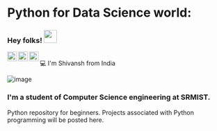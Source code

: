 # Python for Data Science world:
### Hey folks! <img src="https://raw.githubusercontent.com/iampavangandhi/iampavangandhi/master/gifs/Hi.gif" width="30px"></h2>

<a href="https://www.linkedin.com/in/shivansh-sharma-8b90b719a//">
  <img align="left" alt="Shivansh's Linkdein" width="22px" src="https://cdn.jsdelivr.net/npm/simple-icons@v3/icons/linkedin.svg" />
</a>
<a href="https://github.com/Shivansh1200">
  <img align="left" alt="Shivansh's Github" width="22px" src="https://cdn.jsdelivr.net/npm/simple-icons@v3/icons/github.svg" />
</a>
<a href="https://www.instagram.com/shivi_0430_/">
  <img align="left" alt="Shivansh's Instagram" width="22px" src="https://cdn.jsdelivr.net/npm/simple-icons@3.1.0/icons/instagram.svg" />
</a>
<br />
💻  I'm Shivansh from India

![image](https://github.com/Shivansh1200/Data-Science_World/blob/master/Namebanner.jpg)
### I'm a student of Computer Science engineering at SRMIST.
Python repository for beginners. Projects associated with Python programming will be posted here.
